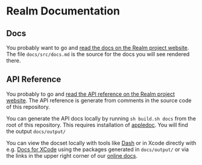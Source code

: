 Realm Documentation
===================

## Docs

You probably want to go and [read the docs on the Realm project website](http://realm.io/docs/ios/latest/). The file `docs/src/docs.md` is the source for the docs you will see rendered there.

## API Reference

You probably to go and [read the API reference on the Realm project website](http://realm.io/docs/ios/latest/api). The API reference is generate from comments in the source code of this repository.

You can generate the API docs locally by running `sh build.sh docs` from the root of this repository. This requires installation of [appledoc](https://github.com/tomaz/appledoc/releases/tag/v2.2-963). You will find the output `docs/output/`

You can view the docset locally with tools like [Dash](http://kapeli.com/dash) or in Xcode directly with e.g. [Docs for XCode](http://georiot.co/docsforxcode) using the packages generated in `docs/output/` or via the links in the upper right corner of our [online docs](http://realm.io/docs/ios/latest/).
